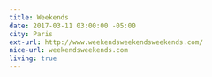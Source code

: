 ```yaml
---
title: Weekends
date: 2017-03-11 03:00:00 -05:00
city: Paris
ext-url: http://www.weekendsweekendsweekends.com/
nice-url: weekendsweekends.com
living: true
---
```

